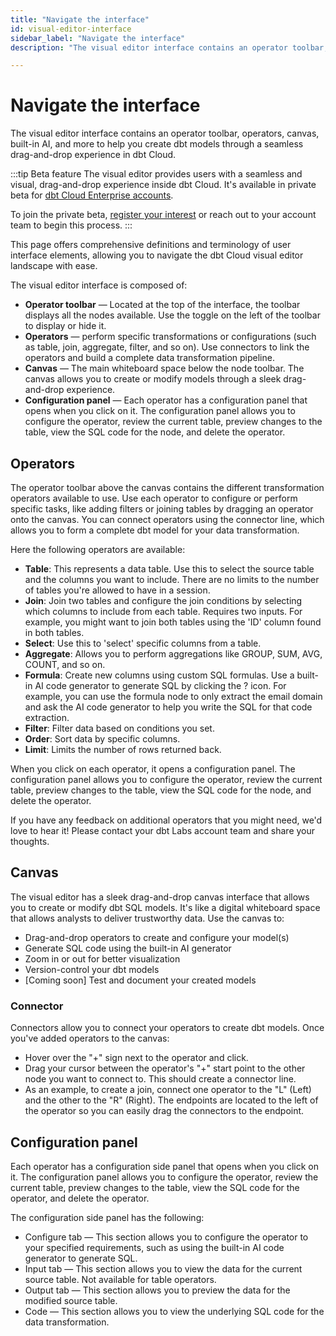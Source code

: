 ```yaml
--- 
title: "Navigate the interface" 
id: visual-editor-interface      
sidebar_label: "Navigate the interface" 
description: "The visual editor interface contains an operator toolbar, operators, and a canvas to help you create dbt models through a seamless drag-and-drop experience in dbt Cloud." 

---
```


# Navigate the interface <Lifecycle status='beta'/> 

<p style={{ color: '#717d7d', fontSize: '1.1em' }}>
The visual editor interface contains an operator toolbar, operators, canvas, built-in AI, and more to help you create dbt models through a seamless drag-and-drop experience in dbt Cloud.
</p>

:::tip Beta feature
The visual editor provides users with a seamless and visual, drag-and-drop experience inside dbt Cloud. It's available in private beta for [dbt Cloud Enterprise accounts](https://www.getdbt.com/pricing). 

To join the private beta, [register your interest](https://docs.google.com/forms/d/e/1FAIpQLScPjRGyrtgfmdY919Pf3kgqI5E95xxPXz-8JoVruw-L9jVtxg/viewform) or reach out to your account team to begin this process.
:::

This page offers comprehensive definitions and terminology of user interface elements, allowing you to navigate the dbt Cloud visual editor landscape with ease.

The visual editor interface is composed of:

- **Operator toolbar** &mdash; Located at the top of the interface, the toolbar displays all the nodes available. Use the toggle on the left of the toolbar to display or hide it.
- **Operators** &mdash; perform specific transformations or configurations (such as table, join, aggregate, filter, and so on). Use connectors to link the operators and build a complete data transformation pipeline. 
- **Canvas** &mdash; The main whiteboard space below the node toolbar. The canvas allows you to create or modify models through a sleek drag-and-drop experience.
- **Configuration panel** &mdash; Each operator has a configuration panel that opens when you click on it. The configuration panel allows you to configure the operator, review the current table, preview changes to the table, view the SQL code for the node, and delete the operator.

## Operators

The operator toolbar above the canvas contains the different transformation operators available to use. Use each operator to configure or perform specific tasks, like adding filters or joining tables by dragging an operator onto the canvas. You can connect operators using the connector line, which allows you to form a complete dbt model for your data transformation.

<Lightbox src="/img/docs/dbt-cloud/visual-editor/edit-model.jpg" width="90%" title="Use the operator toolbar to perform different transformation operations." />

Here the following operators are available:
- **Table**: This represents a data table. Use this to select the source table and the columns you want to include. There are no limits to the number of tables you're allowed to have in a session.
- **Join**: Join two tables and configure the join conditions by selecting which columns to include from each table. Requires two inputs. For example, you might want to join both tables using the 'ID' column found in both tables.
- **Select**: Use this to 'select' specific columns from a table.
- **Aggregate**: Allows you to perform aggregations like GROUP, SUM, AVG, COUNT, and so on.
- **Formula**: Create new columns using custom SQL formulas. Use a built-in AI code generator to generate SQL by clicking the ? icon. For example, you can use the formula node to only extract the email domain and ask the AI code generator to help you write the SQL for that code extraction.
- **Filter**: Filter data based on conditions you set.
- **Order**: Sort data by specific columns.
- **Limit**: Limits the number of rows returned back.

When you click on each operator, it opens a configuration panel. The configuration panel allows you to configure the operator, review the current table, preview changes to the table, view the SQL code for the node, and delete the operator.

<Lightbox src="/img/docs/dbt-cloud/visual-editor/visual-editor.jpg" width="90%" title="Visual editor interface that contains a node toolbar and canvas." />

If you have any feedback on additional operators that you might need, we'd love to hear it! Please contact your dbt Labs account team and share your thoughts.

## Canvas

The visual editor has a sleek drag-and-drop canvas interface that allows you to create or modify dbt SQL models. It's like a digital whiteboard space that allows analysts to deliver trustworthy data. Use the canvas to:

- Drag-and-drop operators to create and configure your model(s)
- Generate SQL code using the built-in AI generator
- Zoom in or out for better visualization
- Version-control your dbt models
- [Coming soon] Test and document your created models

<Lightbox src="/img/docs/dbt-cloud/visual-editor/operator.jpg" width="90%" title="The operator toolbar allows you to select different nodes to configure or perform specific tasks, like adding filters or joining tables." />

### Connector

Connectors allow you to connect your operators to create dbt models. Once you've added operators to the canvas:
- Hover over the "+" sign next to the operator and click. 
- Drag your cursor between the operator's "+" start point to the other node you want to connect to. This should create a connector line.
- As an example, to create a join, connect one operator to the "L" (Left) and the other to the "R" (Right). The endpoints are located to the left of the operator so you can easily drag the connectors to the endpoint.

<Lightbox src="/img/docs/dbt-cloud/visual-editor/connector.jpg" width="100%" title="Click and drag your cursor to connect operators." />

## Configuration panel
Each operator has a configuration side panel that opens when you click on it. The configuration panel allows you to configure the operator, review the current table, preview changes to the table, view the SQL code for the operator, and delete the operator.

The configuration side panel has the following:
- Configure tab &mdash; This section allows you to configure the operator to your specified requirements, such as using the built-in AI code generator to generate SQL.
- Input tab &mdash; This section allows you to view the data for the current source table. Not available for table operators.
- Output tab &mdash; This section allows you to preview the data for the modified source table.
- Code &mdash; This section allows you to view the underlying SQL code for the data transformation.

<Lightbox src="/img/docs/dbt-cloud/visual-editor/config-panel.jpg" width="90%" title="A sleek drag-and-drop canvas interface that allows you to create or modify dbt SQL models." />
